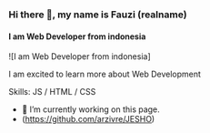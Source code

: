 ### Hi there 👋, my name is Fauzi (realname)
#### I am Web Developer from indonesia
![I am Web Developer from indonesia] 

I am excited to learn more about Web Development

Skills:  JS / HTML / CSS

- 🔭 I’m currently working on this page. 
- (https://github.com/arzivre/JESHO)






<!--
**raivier/raivier** is a ✨ _special_ ✨ repository because its `README.md` (this file) appears on your GitHub profile.

Here are some ideas to get you started:

- 🔭 I’m currently working on ...
- 🌱 I’m currently learning ...
- 👯 I’m looking to collaborate on ...
- 🤔 I’m looking for help with ...
- 💬 Ask me about ...
- 📫 How to reach me: ...
- 😄 Pronouns: ...
- ⚡ Fun fact: ...
-->
